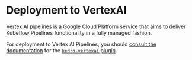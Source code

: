 # Deployment to VertexAI

Vertex AI pipelines is a Google Cloud Platform service that aims to deliver Kubeflow Pipelines functionality in a fully managed fashion.

For deployment to Vertex AI Pipelines, you should [consult the documentation](https://kedro-vertexai.readthedocs.io/) for the [`kedro-vertexai` plugin](https://github.com/getindata/kedro-vertexai).